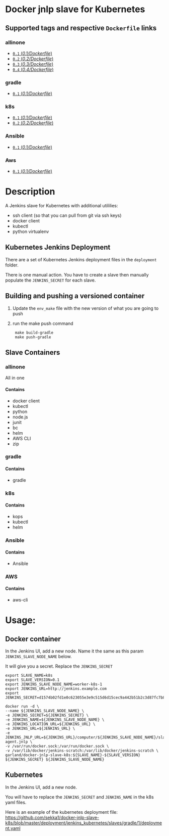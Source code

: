 Docker jnlp slave for Kubernetes
===================

## Supported tags and respective `Dockerfile` links
### allinone
- [`0.1` (*0.1/Dockerfile*)](https://github.com/sekka1/docker-jnlp-slave-k8s/blob/master/releases/allinone/0.1/Dockerfile)
- [`0.2` (*0.2/Dockerfile*)](https://github.com/sekka1/docker-jnlp-slave-k8s/blob/master/releases/allinone/0.2/Dockerfile)
- [`0.3` (*0.3/Dockerfile*)](https://github.com/sekka1/docker-jnlp-slave-k8s/blob/master/releases/allinone/0.3/Dockerfile)
- [`0.4` (*0.4/Dockerfile*)](https://github.com/sekka1/docker-jnlp-slave-k8s/blob/master/releases/allinone/0.4/Dockerfile)

### gradle
- [`0.1` (*0.1/Dockerfile*)](https://github.com/sekka1/docker-jnlp-slave-k8s/blob/master/releases/gradle/0.1/Dockerfile)

### k8s
- [`0.1` (*0.1/Dockerfile*)](https://github.com/sekka1/docker-jnlp-slave-k8s/blob/master/releases/k8s/0.1/Dockerfile)
- [`0.2` (*0.2/Dockerfile*)](https://github.com/sekka1/docker-jnlp-slave-k8s/blob/master/releases/k8s/0.2/Dockerfile)

### Ansible
- [`0.1` (*0.1/Dockerfile*)](https://github.com/sekka1/docker-jnlp-slave-k8s/blob/master/releases/ansible/0.1/Dockerfile)

### Aws
- [`0.1` (*0.1/Dockerfile*)](https://github.com/sekka1/docker-jnlp-slave-k8s/blob/master/releases/aws/0.1/Dockerfile)

# Description
A Jenkins slave for Kubernetes with additional utililies:

* ssh client (so that you can pull from git via ssh keys)
* docker client
* kubectl
* python virtualenv

## Kubernetes Jenkins Deployment
There are a set of Kubernetes Jenkins deployment files in the `deployment` folder.

There is one manual action.  You have to create a slave then manually populate the
`JENKINS_SECRET` for each slave.

## Building and pushing a versioned container

1. Update the `env_make` file with the new version of what you are going to push
2. run the make push command

        make build-gradle
        make push-gradle

## Slave Containers

### allinone
All in one

#### Contains

* docker client
* kubectl
* python
* node.js
* junit
* bc
* helm
* AWS CLI
* zip

### gradle

#### Contains

* gradle

### k8s

#### Contains

* kops
* kubectl
* helm

### Ansible

#### Contains

* Ansible

### AWS

#### Contains

* aws-cli

# Usage:

## Docker container
In the Jenkins UI, add a new node.  Name it the same as this param `JENKINS_SLAVE_NODE_NAME` below.

It will give you a secret.  Replace the `JENKINS_SECRET`

```
export SLAVE_NAME=k8s
export SLAVE_VERSION=0.1
export JENKINS_SLAVE_NODE_NAME=worker-k8s-1
export JENKINS_URL=http://jenkins.example.com
export JENKINS_SECRET=d1574b02fd1e0c623055e3e9c515d6d15cec9a442b51b2c3d87fc7b8ce2406a9

docker run -d \
--name ${JENKINS_SLAVE_NODE_NAME} \
-e JENKINS_SECRET=${JENKINS_SECRET} \
-e JENKINS_NAME=${JENKINS_SLAVE_NODE_NAME} \
-e JENKINS_LOCATION_URL=${JENKINS_URL} \
-e JENKINS_URL=${JENKINS_URL} \
-e JENKINS_JNLP_URL=${JENKINS_URL}/computer/${JENKINS_SLAVE_NODE_NAME}/slave-agent.jnlp \
-v /var/run/docker.sock:/var/run/docker.sock \
-v /var/lib/docker/jenkins-scratch:/var/lib/docker/jenkins-scratch \
garland/docker-jnlp-slave-k8s:${SLAVE_NAME}-${SLAVE_VERSION} ${JENKINS_SECRET} ${JENKINS_SLAVE_NODE_NAME}
```

## Kubernetes
In the Jenkins UI, add a new node.

You will have to replace the `JENKINS_SECRET` and `JENKINS_NAME` in the k8s yaml files.

Here is an example of the kubernetes deployment file: https://github.com/sekka1/docker-jnlp-slave-k8s/blob/master/deployment/jenkins_kubernetes/slaves/gradle/1/deployment.yaml

